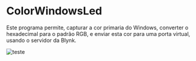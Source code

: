 # ColorWindowsLed

Este programa permite, capturar a cor primaria do Windows, converter o hexadecimal para o padrão RGB, e enviar esta cor para uma porta virtual, usando o servidor da Blynk. 

![teste](src/windows-color.gif)
